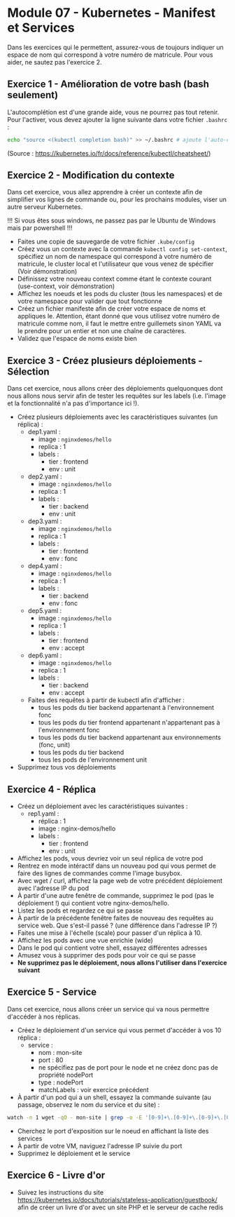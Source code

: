 # Module 07 - Kubernetes - Manifest et Services

Dans les exercices qui le permettent, assurez-vous de toujours indiquer un espace de nom qui correspond à votre numéro de matricule. Pour vous aider, ne sautez pas l'exercice 2.

## Exercice 1 - Amélioration de votre bash (bash seulement)

L'autocomplétion est d'une grande aide, vous ne pourrez pas tout retenir. Pour l'activer, vous devez ajouter la ligne suivante dans votre fichier `.bashrc` :

```bash
echo "source <(kubectl completion bash)" >> ~/.bashrc # ajoute l'auto-complétion de manière permanente à votre shell bash
```

(Source : https://kubernetes.io/fr/docs/reference/kubectl/cheatsheet/)

## Exercice 2 - Modification du contexte

Dans cet exercice, vous allez apprendre à créer un contexte afin de simplifier vos lignes de commande ou, pour les prochains modules, viser un autre serveur Kubernetes.

!!! Si vous êtes sous windows, ne passez pas par le Ubuntu de Windows mais par powershell !!!

- Faites une copie de sauvegarde de votre fichier `.kube/config`
- Créez vous un contexte avec la commande `kubectl config set-context`, spécifiez un nom de namespace qui correspond à votre numéro de matricule, le cluster local et l'utilisateur que vous venez de spécifier (Voir démonstration)
- Définissez votre nouveau context comme étant le contexte courant (use-context, voir démonstration)
- Affichez les noeuds et les pods du cluster (tous les namespaces) et de votre namespace pour valider que tout fonctionne
- Créez un fichier manifeste afin de créer votre espace de noms et appliques le. Attention, étant donné que vous utilisez votre numéro de matricule comme nom, il faut le mettre entre guillemets sinon YAML va le prendre pour un entier et non une chaîne de caractères.
- Validez que l'espace de noms existe bien

## Exercice 3 - Créez plusieurs déploiements - Sélection

Dans cet exercice, nous allons créer des déploiements quelquonques dont nous allons nous servir afin de tester les requêtes sur les labels (i.e. l'image et la fonctionnalité n'a pas d'importance ici !).

- Créez plusieurs déploiements avec les caractéristiques suivantes (un réplica) :
  - dep1.yaml :
    - image : `nginxdemos/hello`
    - replica : 1
    - labels :
      - tier : frontend
      - env : unit
  - dep2.yaml :
    - image : `nginxdemos/hello`
    - replica : 1
    - labels :
      - tier : backend
      - env : unit
  - dep3.yaml :
    - image : `nginxdemos/hello`
    - replica : 1
    - labels :
      - tier : frontend
      - env : fonc
  - dep4.yaml :
    - image : `nginxdemos/hello`
    - replica : 1
    - labels :
      - tier : backend
      - env : fonc
  - dep5.yaml :
    - image : `nginxdemos/hello`
    - replica : 1
    - labels :
      - tier : frontend
      - env : accept
  - dep6.yaml :
    - image : `nginxdemos/hello`
    - replica : 1
    - labels :
      - tier : backend
      - env : accept
  - Faites des requêtes à partir de kubectl afin d'afficher :
    - tous les pods du tier backend appartenant à l'environnement fonc
    - tous les pods du tier frontend appartenant n'appartenant pas à l'environnement fonc
    - tous les pods du tier backend appartenant aux environnements (fonc, unit)
    - tous les pods du tier backend
    - tous les pods de l'environnement unit
- Supprimez tous vos déploiements

## Exercice 4 - Réplica

- Créez un déploiement avec les caractéristiques suivantes :
  - rep1.yaml :
    - réplica : 1
    - image : nginx-demos/hello
    - labels :
      - tier : frontend
      - env : unit
- Affichez les pods, vous devriez voir un seul réplica de votre pod
- Rentrez en mode intéractif dans un nouveau pod qui vous permet de faire des lignes de commandes comme l'image busybox.
- Avec wget / curl, affichez la page web de votre précédent déploiement avec l'adresse IP du pod
- À partir d'une autre fenêtre de commande, supprimez le pod (pas le déploiement !) qui contient votre nginx-demos/hello.
- Listez les pods et regardez ce qui se passe
- À partir de la précédente fenêtre faites de nouveau des requêtes au service web. Que s'est-il passé ? (une différence dans l'adresse IP ?)
- Faites une mise à l'échelle (scale) pour passer d'un réplica à 10.
- Affichez les pods avec une vue enrichie (wide)
- Dans le pod qui contient votre shell, essayez différentes adresses
- Amusez vous à supprimer des pods pour voir ce qui se passe
- **Ne supprimez pas le déploiement, nous allons l'utiliser dans l'exercice suivant**

## Exercice 5 - Service

Dans cet exercice, nous allons créer un service qui va nous permettre d'accéder à nos réplicas.

- Créez le déploiement d'un service qui vous permet d'accéder à vos 10 réplica :
  - service :
    - nom : mon-site
    - port : 80
    - ne spécifiez pas de port pour le node et ne créez donc pas de propriété nodePort
    - type : nodePort
    - matchLabels : voir exercice précédent
- À partir d'un pod qui a un shell, essayez la commande suivante (au passage, observez le nom du service et du site) :

```bash
watch -n 1 wget -qO - mon-site | grep -o -E '[0-9]+\.[0-9]+\.[0-9]+\.[0-9]+'
```

- Cherchez le port d'exposition sur le noeud en affichant la liste des services
- À partir de votre VM, naviguez l'adresse IP suivie du port
- Supprimez le déploiement et le service

## Exercice 6 - Livre d'or

- Suivez les instructions du site https://kubernetes.io/docs/tutorials/stateless-application/guestbook/ afin de créer un livre d'or avec un site PHP et le serveur de cache redis
